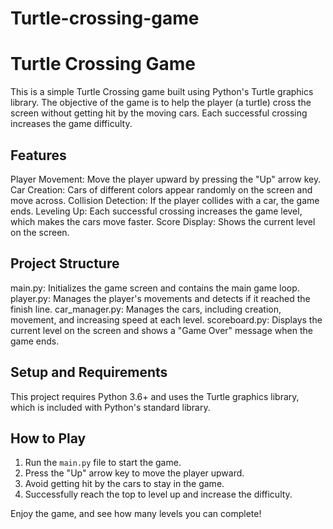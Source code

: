 # Turtle-crossing-game

# Turtle Crossing Game

This is a simple Turtle Crossing game built using Python's Turtle graphics library. The objective of the game is to help the player (a turtle) cross the screen without getting hit by the moving cars. Each successful crossing increases the game difficulty.

## Features

  Player Movement: Move the player upward by pressing the "Up" arrow key.
  Car Creation: Cars of different colors appear randomly on the screen and move across.
  Collision Detection: If the player collides with a car, the game ends.
  Leveling Up: Each successful crossing increases the game level, which makes the cars move faster.
  Score Display: Shows the current level on the screen.

## Project Structure

main.py: Initializes the game screen and contains the main game loop.
player.py: Manages the player's movements and detects if it reached the finish line.
car_manager.py: Manages the cars, including creation, movement, and increasing speed at each level.
scoreboard.py: Displays the current level on the screen and shows a "Game Over" message when the game ends.

## Setup and Requirements

This project requires Python 3.6+ and uses the Turtle graphics library, which is included with Python's standard library.

## How to Play

1. Run the `main.py` file to start the game.
2. Press the "Up" arrow key to move the player upward.
3. Avoid getting hit by the cars to stay in the game.
4. Successfully reach the top to level up and increase the difficulty.

Enjoy the game, and see how many levels you can complete!
